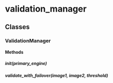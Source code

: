 # validation_manager

## Classes

### ValidationManager

#### Methods

##### __init__(primary_engine)

##### validate_with_failover(image1, image2, threshold)
